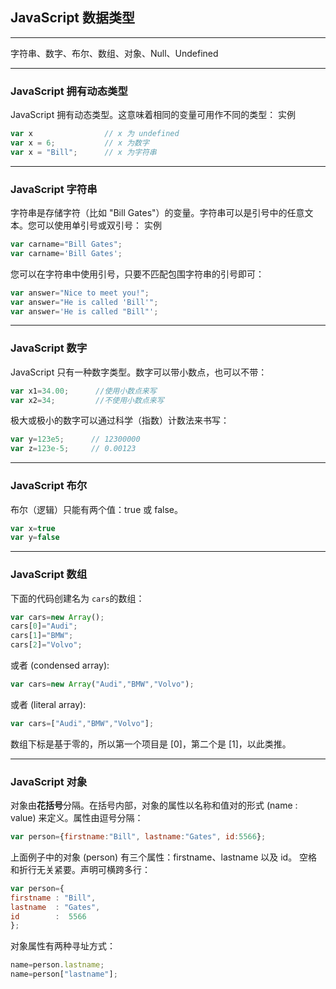 ## JavaScript 数据类型

---

字符串、数字、布尔、数组、对象、Null、Undefined

---

### JavaScript 拥有动态类型
JavaScript 拥有动态类型。这意味着相同的变量可用作不同的类型：
实例
```javascript
var x                // x 为 undefined
var x = 6;           // x 为数字
var x = "Bill";      // x 为字符串
```

---

### JavaScript 字符串

字符串是存储字符（比如 "Bill Gates"）的变量。字符串可以是引号中的任意文本。您可以使用单引号或双引号：
实例
```javascript
var carname="Bill Gates";
var carname='Bill Gates';
```
您可以在字符串中使用引号，只要不匹配包围字符串的引号即可：
```javascript
var answer="Nice to meet you!";
var answer="He is called 'Bill'";
var answer='He is called "Bill"';
```

---


### JavaScript 数字
JavaScript 只有一种数字类型。数字可以带小数点，也可以不带：
```javascript
var x1=34.00;      //使用小数点来写
var x2=34;         //不使用小数点来写
```
极大或极小的数字可以通过科学（指数）计数法来书写：
```javascript
var y=123e5;      // 12300000
var z=123e-5;     // 0.00123
```

---

### JavaScript 布尔
布尔（逻辑）只能有两个值：true 或 false。
```javascript
var x=true
var y=false
```

---

### JavaScript 数组
下面的代码创建名为 `cars`的数组：
```javascript
var cars=new Array();
cars[0]="Audi";
cars[1]="BMW";
cars[2]="Volvo";
```
或者 (condensed array):
```javascript
var cars=new Array("Audi","BMW","Volvo");    
```
或者 (literal array):
```javascript
var cars=["Audi","BMW","Volvo"];
```
数组下标是基于零的，所以第一个项目是 [0]，第二个是 [1]，以此类推。

---

### JavaScript 对象
对象由**花括号**分隔。在括号内部，对象的属性以名称和值对的形式 (name : value) 来定义。属性由逗号分隔：
```javascript
var person={firstname:"Bill", lastname:"Gates", id:5566};
```
上面例子中的对象 (person) 有三个属性：firstname、lastname 以及 id。
空格和折行无关紧要。声明可横跨多行：
```javascript
var person={
firstname : "Bill",
lastname  : "Gates",
id        :  5566
};
```
对象属性有两种寻址方式：
```javascript
name=person.lastname;
name=person["lastname"];
```